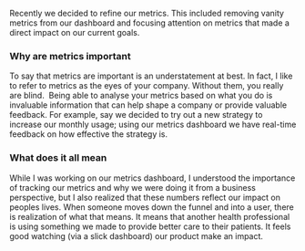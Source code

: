 Recently we decided to refine our metrics. This included removing vanity metrics from our dashboard and focusing attention on metrics that made a direct impact on our current goals. 

### Why are metrics important

To say that metrics are important is an understatement at best. In fact, I like to refer to metrics as the eyes of your company. Without them, you really are blind.
​
Being able to analyse your metrics based on what you do is invaluable information that can help shape a company or provide valuable feedback. For example, say we decided to try out a new strategy to increase our monthly usage; using our metrics dashboard we have real-time feedback on how effective the strategy is.

### What does it all mean

While I was working on our metrics dashboard, I understood the importance of tracking our metrics and why we were doing it from a business perspective, but I also realized that these numbers reflect our impact on peoples lives. When someone moves down the funnel and into a user, there is realization of what that means. It means that another health professional is using something we made to provide better care to their patients. It feels good watching (via a slick dashboard) our product make an impact.
